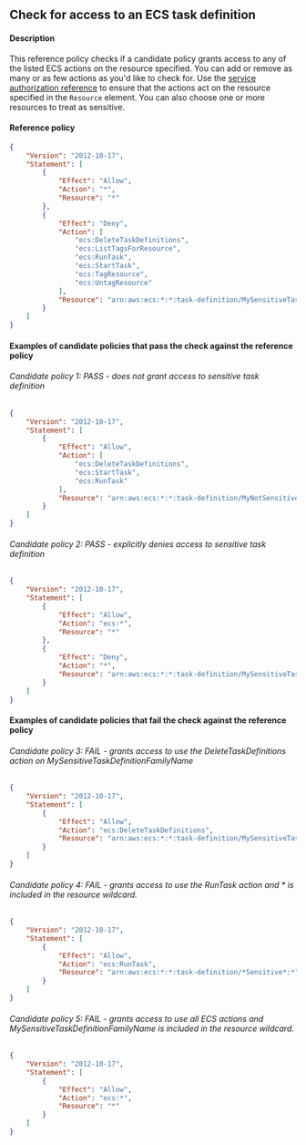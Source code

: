 ## Check for access to an ECS task definition

#### Description

This reference policy checks if a candidate policy grants access to any of the listed ECS actions on the resource specified. You can add or remove as many or as few actions as you'd like to check for. Use the [service authorization reference](https://docs.aws.amazon.com/service-authorization/latest/reference/reference_policies_actions-resources-contextkeys.html) to ensure that the actions act on the resource specified in the ```Resource``` element.  You can also choose one or more resources to treat as sensitive.


#### Reference policy
```json
{
    "Version": "2012-10-17",
    "Statement": [
        {
            "Effect": "Allow",
            "Action": "*",
            "Resource": "*"
        },
        {
            "Effect": "Deny",
            "Action": [
                "ecs:DeleteTaskDefinitions",
                "ecs:ListTagsForResource",
                "ecs:RunTask",
                "ecs:StartTask",
                "ecs:TagResource",
                "ecs:UntagResource"
            ],
            "Resource": "arn:aws:ecs:*:*:task-definition/MySensitiveTaskDefinitionFamilyName:*"
        }
    ]
}
```

#### Examples of candidate policies that pass the check against the reference policy

###### Candidate policy 1: PASS - does not grant access to sensitive task definition
```json
{
	"Version": "2012-10-17",
	"Statement": [
		{
			"Effect": "Allow",
			"Action": [
				"ecs:DeleteTaskDefinitions",
				"ecs:StartTask",
				"ecs:RunTask"
			],
			"Resource": "arn:aws:ecs:*:*:task-definition/MyNotSensitiveTaskDefinitionFamilyName:*"
		}
	]
}
```

###### Candidate policy 2: PASS - explicitly denies access to sensitive task definition
```json
{
	"Version": "2012-10-17",
	"Statement": [
		{
			"Effect": "Allow",
			"Action": "ecs:*",
			"Resource": "*"
		}, 
		{
			"Effect": "Deny",
			"Action": "*",
			"Resource": "arn:aws:ecs:*:*:task-definition/MySensitiveTaskDefinitionFamilyName:*"
		}
	]
}
```

#### Examples of candidate policies that fail the check against the reference policy

###### Candidate policy 3: FAIL - grants access to use the DeleteTaskDefinitions action on MySensitiveTaskDefinitionFamilyName
```json
{
	"Version": "2012-10-17",
	"Statement": [
		{
			"Effect": "Allow",
			"Action": "ecs:DeleteTaskDefinitions",
			"Resource": "arn:aws:ecs:*:*:task-definition/MySensitiveTaskDefinitionFamilyName:*"
		}
	]
}
```

###### Candidate policy 4: FAIL - grants access to use the RunTask action and * is included in the resource wildcard.
```json
{
	"Version": "2012-10-17",
	"Statement": [
		{
			"Effect": "Allow",
			"Action": "ecs:RunTask",
			"Resource": "arn:aws:ecs:*:*:task-definition/*Sensitive*:*"
		}
	]
}
```

###### Candidate policy 5: FAIL - grants access to use all ECS actions and MySensitiveTaskDefinitionFamilyName is included in the resource wildcard.
```json
{
	"Version": "2012-10-17",
	"Statement": [
		{
			"Effect": "Allow",
			"Action": "ecs:*",
			"Resource": "*"
		}
	]
}
```
